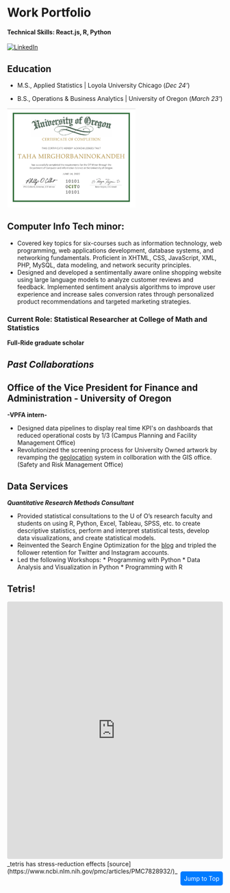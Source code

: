 <a name="top"></a>
# Work Portfolio
#### Technical Skills: React.js, R, Python

<a href="https://www.linkedin.com/in/mirghorbani-t/">
  <img src="https://cdn1.iconfinder.com/data/icons/logotypes/32/circle-linkedin-1024.png" alt="LinkedIn" width="35" height="35">
</a>

## Education
- M.S., Applied Statistics | Loyola University Chicago (_Dec 24'_)

- B.S., Operations & Business Analytics | University of Oregon (_March 23'_)

<a href="assets/img/2442BA0F-3AEF-4A68-B5E6-5DB082BCFBAD.jpeg" target="_blank">
  <img src="assets/img/2442BA0F-3AEF-4A68-B5E6-5DB082BCFBAD.jpeg" alt="CIT_minor_Certificate" width="300">
</a>  

## Computer Info Tech minor:
 - Covered key topics for six-courses such as information technology, web programming, web applications development, database systems, and networking fundamentals. Proficient in XHTML, CSS, JavaScript, XML, PHP, MySQL, data modeling, and network security principles.
 - Designed and developed a sentimentally aware online shopping website using large language models to analyze customer reviews and feedback. Implemented sentiment analysis algorithms to improve user experience and increase sales conversion rates through personalized product recommendations and targeted marketing strategies.
 
### Current Role: Statistical Researcher at College of Math and Statistics 
**Full-Ride graduate scholar**

## _Past Collaborations_

## Office of the Vice President for Finance and Administration - University of Oregon
  **-VPFA intern-**
 - Designed data pipelines to display real time KPI's on dashboards that reduced operational costs by 1/3 (Campus Planning and Facility Management Office)
 - Revolutionized the screening process for University Owned artwork by revamping the [geolocation](https://map.uoregon.edu/) system in collboration with the GIS office. (Safety and Risk Management Office)


## Data Services
**_Quantitative Research Methods Consultant_**
 -	Provided statistical consultations to the U of O’s research faculty and students on using R, Python, Excel, Tableau, SPSS, etc. to create descriptive statistics, perform and interpret statistical tests, develop data visualizations, and create statistical models.
 -	Reinvented the Search Engine Optimization for the [blog](https://dataservices.uoregon.edu/author/taham/) and tripled the follower retention for Twitter and Instagram accounts.
 -	Led the following Workshops: * Programming with Python * Data Analysis and Visualization in Python * Programming with R


## Tetris!

<iframe src="https://codesandbox.io/embed/r34h6h?view=preview&module=%2Fsrc%2Findex.js"
     style="width: 100%; height: 600px; border: 0; border-radius: 4px; overflow: hidden;"
     title="Tetris Game"
     allow="accelerometer; ambient-light-sensor; camera; encrypted-media; geolocation; gyroscope; hid; microphone; midi; payment; usb; vr; xr-spatial-tracking"
     sandbox="allow-forms allow-modals allow-popups allow-presentation allow-same-origin allow-scripts"
   ></iframe>
_tetris has stress-reduction effects [source](https://www.ncbi.nlm.nih.gov/pmc/articles/PMC7828932/)_





<div style="text-align: right;">
  <a href="#top" style="padding: 8px; background-color: #007bff; color: white; border-radius: 5px; text-decoration: none;">Jump to Top</a>
</div>
